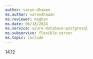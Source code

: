 ```yaml
---
author: varun-dhawan
ms.author: varundhawan
ms.reviewer: maghan
ms.date: 06/18/2024
ms.service: azure-database-postgresql
ms.subservice: flexible-server
ms.topic: include
---
```

14.12

